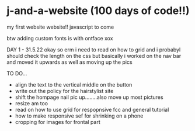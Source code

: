 # j-and-a-website (100 days of code!!)
my first website website!! javascript to come

btw adding custom fonts is with ontface xox

DAY 1 - 31.5.22
okay so erm i need to read on how to grid and i probabyl should check the length on the css
but basically i worked on the nav bar and moved it upwards as well as moving up the pics

TO DO...
- align the text to the vertical middle on the button
- write out the policy for the hairstylist site
- shift the hompage nail pic up........also move up most pictures 
-   resize am too
- read on how to use grid for respopnsive fcc and general tutorial
- how to make responsive sef for shrinking on a phone
- cropping for images for frontal part

